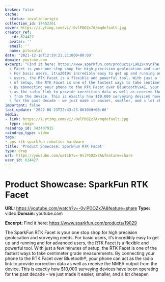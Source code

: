 ```yaml
---
broken: false
cache:
  status: invalid-origin
collection_id: 17452361
cover: https://i.ytimg.com/vi/-0vlPDOZx7A/mqdefault.jpg
creator_ref:
  _id: 624427
  avatar: ''
  email: ''
  name: pitosalas
date: '2021-12-18T12:39:21.211000+00:00'
domain: youtube.com
excerpt: "Find it here: https://www.sparkfun.com/products/19029\n\nThe SparkFun RTK\
  \ Facet is your one stop shop for high precision geolocation and surveying needs.\
  \ For basic users, it\u2019s incredibly easy to get up and running and for advanced\
  \ users, the RTK Facet is a flexible and powerful tool. With just a few minutes\
  \ of setup, the RTK Facet is one of the fastest ways to take centimeter grade measurements.\
  \ By connecting your phone to the RTK Facet over Bluetooth\xAE, your phone can act\
  \ as the radio link to provide correction data as well as receive the NMEA output\
  \ from the device. This is exactly how $10,000 surveying devices have been operating\
  \ for the past decade - we just made it easier, smaller, and a lot cheaper."
important: false
last_update: '2022-06-23T22:43:23.861000+00:00'
media:
- link: https://i.ytimg.com/vi/-0vlPDOZx7A/mqdefault.jpg
  type: image
raindrop_id: 343407915
raindrop_type: video
tags:
- gps rtk sparkfun robotics hardware
title: 'Product Showcase: SparkFun RTK Facet'
type: drop
url: https://youtube.com/watch?v=-0vlPDOZx7A&feature=share
user_id: 624427
---
```


# Product Showcase: SparkFun RTK Facet

**URL:** https://youtube.com/watch?v=-0vlPDOZx7A&feature=share
**Type:** video
**Domain:** youtube.com

**Excerpt:** Find it here: https://www.sparkfun.com/products/19029

The SparkFun RTK Facet is your one stop shop for high precision geolocation and surveying needs. For basic users, it’s incredibly easy to get up and running and for advanced users, the RTK Facet is a flexible and powerful tool. With just a few minutes of setup, the RTK Facet is one of the fastest ways to take centimeter grade measurements. By connecting your phone to the RTK Facet over Bluetooth®, your phone can act as the radio link to provide correction data as well as receive the NMEA output from the device. This is exactly how $10,000 surveying devices have been operating for the past decade - we just made it easier, smaller, and a lot cheaper.
